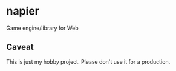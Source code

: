 napier
===

Game engine/library for Web

## Caveat

This is just my hobby project. Please don't use it for a production.
